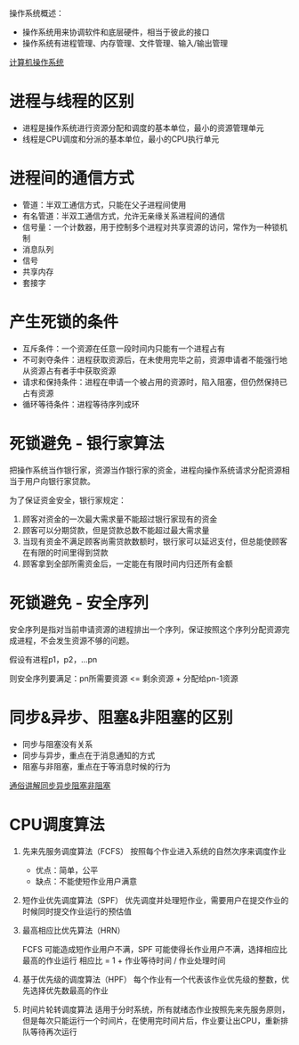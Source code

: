 操作系统概述：

-   操作系统用来协调软件和底层硬件，相当于彼此的接口
-   操作系统有进程管理、内存管理、文件管理、输入/输出管理



[计算机操作系统](http://c.biancheng.net/cpp/u/xitong_1/)



# 进程与线程的区别



-   进程是操作系统进行资源分配和调度的基本单位，最小的资源管理单元
-   线程是CPU调度和分派的基本单位，最小的CPU执行单元



# 进程间的通信方式



-   管道：半双工通信方式，只能在父子进程间使用
-   有名管道：半双工通信方式，允许无亲缘关系进程间的通信
-   信号量：一个计数器，用于控制多个进程对共享资源的访问，常作为一种锁机制
-   消息队列
-   信号
-   共享内存
-   套接字



# 产生死锁的条件



-   互斥条件：一个资源在任意一段时间内只能有一个进程占有
-   不可剥夺条件：进程获取资源后，在未使用完毕之前，资源申请者不能强行地从资源占有者手中获取资源
-   请求和保持条件：进程在申请一个被占用的资源时，陷入阻塞，但仍然保持已占有资源
-   循环等待条件：进程等待序列成环



# 死锁避免 - 银行家算法



把操作系统当作银行家，资源当作银行家的资金，进程向操作系统请求分配资源相当于用户向银行家贷款。



为了保证资金安全，银行家规定：

1.  顾客对资金的一次最大需求量不能超过银行家现有的资金
2.  顾客可以分期贷款，但是贷款总数不能超过最大需求量
3.  当现有资金不满足顾客尚需贷款数额时，银行家可以延迟支付，但总能使顾客在有限的时间里得到贷款
4.  顾客拿到全部所需资金后，一定能在有限时间内归还所有金额



# 死锁避免 - 安全序列



安全序列是指对当前申请资源的进程排出一个序列，保证按照这个序列分配资源完成进程，不会发生资源不够的问题。



假设有进程p1，p2，…pn

则安全序列要满足：pn所需要资源 <= 剩余资源 + 分配给pn-1资源



# 同步&异步、阻塞&非阻塞的区别



-   同步与阻塞没有关系
-   同步与异步，重点在于消息通知的方式
-   阻塞与非阻塞，重点在于等消息时候的行为



[通俗讲解同步异步阻塞非阻塞](https://www.zybuluo.com/phper/note/595507)



# CPU调度算法



1.  先来先服务调度算法（FCFS）
    按照每个作业进入系统的自然次序来调度作业

    -   优点：简单，公平
    -   缺点：不能使短作业用户满意

2.  短作业优先调度算法（SPF）
    优先调度并处理短作业，需要用户在提交作业的时候同时提交作业运行的预估值

3.  最高相应比优先算法（HRN）

    FCFS 可能造成短作业用户不满，SPF 可能使得长作业用户不满，选择相应比最高的作业运行
    相应比 = 1 + 作业等待时间 / 作业处理时间

4.  基于优先级的调度算法（HPF）
    每个作业有一个代表该作业优先级的整数，优先选择优先数最高的作业

5.  时间片轮转调度算法
    适用于分时系统，所有就绪态作业按照先来先服务原则，但是每次只能运行一个时间片，在使用完时间片后，作业要让出CPU，重新排队等待再次运行

